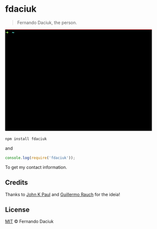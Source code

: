 # fdaciuk

> Fernando Daciuk, the person.

![](fdaciuk.gif)

```sh
npm install fdaciuk
```

and

```js
console.log(require('fdaciuk'));
```

To get my contact information.

## Credits

Thanks to [John K Paul](https://github.com/johnkpaul/johnkpaul) and 
[Guillermo Rauch](https://github.com/rauchg/rauchg) for the ideia!

## License

[MIT](https://github.com/fdaciuk/licenses/blob/master/MIT-LICENSE.md) &copy; Fernando Daciuk
